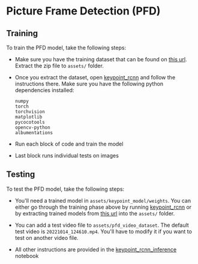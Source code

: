 # Picture Frame Detection (PFD)
## Training
To train the PFD model, take the following steps: 
* Make sure you have the training dataset that can be found on [this url](https://drive.google.com/file/d/1uO0sfcbUmUK9zsLteSXjgR2pomfNUGCo/view?usp=sharing). Extract the zip file to `assets/` folder. 

* Once you extract the dataset, open [keypoint_rcnn](./keypoint_rcnn.ipynb) and follow the instructions there. Make sure you have the following python dependencies installed:
    ```
    numpy
    torch
    torchvision
    matplotlib
    pycocotools
    opencv-python
    albumentations
    ```

* Run each block of code and train the model
* Last block runs individual tests on images

## Testing
To test the PFD model, take the following steps:
* You'll need a trained model in `assets/keypoint_model/weights`. You can either go through the training phase above by running [keypoint_rcnn](./keypoint_rcnn.ipynb) or by extracting trained models from [this url](https://drive.google.com/file/d/1ylTbpvp5ASnDPY6MoQa6OlgKBzV8y-Uk/view?usp=sharing) into the `assets/` folder. 

* You can add a test video file to `assets/pfd_video_dataset`. The default test video is `20221014_124610.mp4`. You'll have to modify it if you want to test on another video file. 

* All other instructions are provided in the [keypoint_rcnn_inference](./keypoint_rcnn_inference.ipynb) notebook